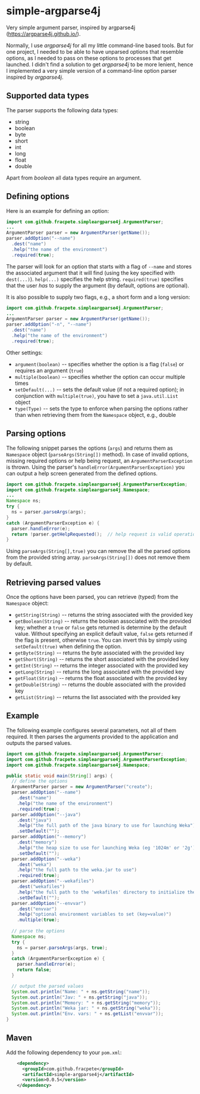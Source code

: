 # simple-argparse4j
Very simple argument parser, inspired by argparse4j (https://argparse4j.github.io/).

Normally, I use *argparse4j* for all my little command-line based tools. 
But for one project, I needed to be able to have unparsed options that resemble
options, as I needed to pass on these options to processes that get launched.
I didn't find a solution to get *argparse4j* to be more lenient, hence I 
implemented a very simple version of a command-line option parser inspired
by *argparse4j*.


## Supported data types

The parser supports the following data types:

* string
* boolean
* byte
* short
* int
* long
* float
* double

Apart from *boolean* all data types require an argument. 

## Defining options

Here is an example for defining an option:

```java
import com.github.fracpete.simpleargparse4j.ArgumentParser;
...
ArgumentParser parser = new ArgumentParser(getName());
parser.addOption("--name")
  .dest("name")
  .help("the name of the environment")
  .required(true);
```

The parser will look for an option that starts with a flag of `--name`
and stores the associated argument that it will find (using the key specified
with `dest(...)`). `help(...)` specifies the help string. 
`required(true)` specifies that the user *has* to supply the argument (by default, 
options are optional). 

It is also possible to supply two flags, e.g., a short form and a long version:
```java
import com.github.fracpete.simpleargparse4j.ArgumentParser;
...
ArgumentParser parser = new ArgumentParser(getName());
parser.addOption("-n", "--name")
  .dest("name")
  .help("the name of the environment")
  .required(true);
``` 

Other settings:

* `argument(boolean)` -- specifies whether the option is a flag (`false`) or 
  requires an argument (`true`)
* `multiple(boolean)` -- specifies whether the option can occur multiple times
* `setDefault(...)` -- sets the default value (if not a required option);
  in conjunction with `multiple(true)`, you have to set a `java.util.List` object
* `type(Type)` -- sets the type to enforce when parsing the options rather than 
  when retrieving them from the `Namespace` object, e.g., double


## Parsing options

The following snippet parses the options (`args`) and returns them as
`Namespace` object (`parseArgs(String[])` method). 
In case of invalid options, missing required options
or help being request, an `ArgumentParserException` is thrown.
Using the parser's `handleError(ArgumentParserException)` you can output
a help screen generated from the defined options.

```java
import com.github.fracpete.simpleargparse4j.ArgumentParserException;
import com.github.fracpete.simpleargparse4j.Namespace;
...
Namespace ns;
try {
  ns = parser.parseArgs(args);
}
catch (ArgumentParserException e) {
  parser.handleError(e);
  return !parser.getHelpRequested();  // help request is valid operation
}
```

Using `parseArgs(String[],true)` you can remove the all the parsed options
from the provided string array. `parseArgs(String[])` does not remove them
by default.


## Retrieving parsed values

Once the options have been parsed, you can retrieve (typed) from the
`Namespace` object:

* `getString(String)` -- returns the string associated with the provided key
* `getBoolean(String)` -- returns the boolean associated with the provided key; 
  whether a `true` or `false` gets returned is determine by the default value.
  Without specifying an explicit default value, `false` gets returned if the
  flag is present, otherwise `true`. You can invert this by simply using 
  `setDefault(true)` when defining the option.
* `getByte(String)` -- returns the byte associated with the provided key
* `getShort(String)` -- returns the short associated with the provided key
* `getInt(String)` -- returns the integer associated with the provided key
* `getLong(String)` -- returns the long associated with the provided key
* `getFloat(String)` -- returns the float associated with the provided key
* `getDouble(String)` -- returns the double associated with the provided key
* `getList(String)` -- returns the list associated with the provided key


## Example

The following example configures several parameters, not all of them required.
It then parses the arguments provided to the application and outputs the
parsed values.

```java
import com.github.fracpete.simpleargparse4j.ArgumentParser;
import com.github.fracpete.simpleargparse4j.ArgumentParserException;
import com.github.fracpete.simpleargparse4j.Namespace;

public static void main(String[] args) {
  // define the options
  ArgumentParser parser = new ArgumentParser("create");
  parser.addOption("--name")
    .dest("name")
    .help("the name of the environment")
    .required(true);
  parser.addOption("--java")
    .dest("java")
    .help("the full path of the java binary to use for launching Weka")
    .setDefault("");
  parser.addOption("--memory")
    .dest("memory")
    .help("the heap size to use for launching Weka (eg '1024m' or '2g')")
    .setDefault("");
  parser.addOption("--weka")
    .dest("weka")
    .help("the full path to the weka.jar to use")
    .required(true);
  parser.addOption("--wekafiles")
    .dest("wekafiles")
    .help("the full path to the 'wekafiles' directory to initialize the environment with")
    .setDefault("");
  parser.addOption("--envvar")
    .dest("envvar")
    .help("optional environment variables to set (key=value)")
    .multiple(true);
  
  // parse the options
  Namespace ns;
  try {
    ns = parser.parseArgs(args, true);
  }
  catch (ArgumentParserException e) {
    parser.handleError(e);
    return false;
  }

  // output the parsed values
  System.out.println("Name: " + ns.getString("name"));
  System.out.println("Jav: " + ns.getString("java"));
  System.out.println("Memory: " + ns.getString("memory"));
  System.out.println("Weka jar: " + ns.getString("weka"));
  System.out.println("Env. vars: " + ns.getList("envvar"));
}
```

## Maven

Add the following dependency to your `pom.xml`:

```xml
    <dependency>
      <groupId>com.github.fracpete</groupId>
      <artifactId>simple-argparse4j</artifactId>
      <version>0.0.5</version>
    </dependency>
```
